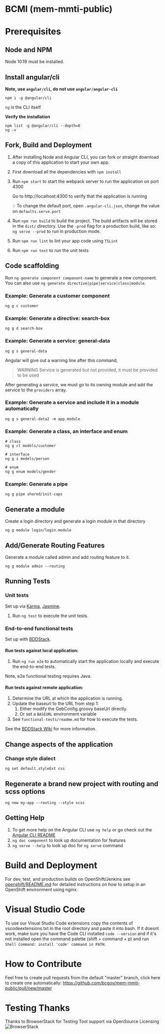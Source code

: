 # BCMI (mem-mmti-public)

# Prerequisites

## Node and NPM

Node 10.19 must be installed.

## Install angular/cli

**Note, use `angular/cli`, do not use `angular/angular-cli`**

```
npm i -g @angular/cli
```

`ng` is the CLI itself

**Verify the installation**

```
npm list -g @angular/cli --depth=0
ng -v
```

## Fork, Build and Deployment

1. After installing Node and Angular CLI, you can fork or straight download a copy of this application to start your own app.
1. First download all the dependencies with `npm install`
1. Run `npm start` to start the webpack server to run the application on port 4300

    Go to http://localhost:4300 to verify that the application is running

    :bulb: To change the default port, open `.angular-cli.json`, change the value on `defaults.serve.port`

1. Run `npm run build` to build the project. The build artifacts will be stored in the `dist/` directory. Use the `-prod` flag for a production build, like so: `ng serve --prod` to run in production mode.
1. Run `npm run lint` to lint your app code using `TSLint`
1. Run `npm run test` to run the unit tests
## Code scaffolding

Run `ng generate component component-name` to generate a new component. You can also use `ng generate directive|pipe|service|class|module`.

### Example: Generate a customer component

```
ng g c customer
```

### Example: Generate a directive: search-box

```
ng g d search-box
```

### Example: Generate a service: general-data

```
ng g s general-data
```

Angular will give out a warning line after this command,

> WARNING Service is generated but not provided, it must be provided to be used

After generating a service, we must go to its owning module and add the service to the `providers` array.

### Example: Generate a service and include it in a module automatically

```
ng g s general-data2 -m app.module
```

### Example: Generate a class, an interface and enum

```
# class
ng g cl models/customer

# interface
ng g i models/person

# enum
ng g enum models/gender
```

### Example: Generate a pipe

```
ng g pipe shared/init-caps
```

## Generate a module

Create a login directory and generate a login module in that directory

```
ng g module login/login.module
```

## Add/Generate Routing Features

Generate a module called admin and add routing feature to it.

```
ng g module admin --routing
```

## Running Tests

### Unit tests

Set up via [Karma](https://karma-runner.github.io), [Jasmine](https://jasmine.github.io/).
1. Run `ng test` to execute the unit tests.

### End-to-end functional tests

Set up with [BDDStack](https://github.com/BCDevOps/BDDStack).

#### Run tests against local application:

1. Run `ng run e2e` to automatically start the application locally and execute the end-to-end tests.

Note, e2e functional testing requires Java.

#### Run tests against remote application:

1. Determine the URL at which the application is running.
2. Update the baseurl to the URL from step 1:
    1. Either modify the GebConfig.groovy baseUrl directly.
    2. Or set a `BASEURL` environment variable
3. See `functional-tests/readme.md` for how to execute the tests.

See the [BDDStack Wiki](https://github.com/BCDevOps/BDDStack/wiki) for more information.

## Change aspects of the application

### Change style dialect

```
ng set default.styleExt css
```

## Regenerate a brand new project with routing and scss options

```
ng new my-app --routing --style scss
```

## Getting Help

1. To get more help on the Angular CLI use `ng help` or go check out the [Angular CLI README](https://github.com/angular/angular-cli/blob/master/README.md)
1. `ng doc component` to look up documentation for features
1. `ng serve --help` to look up doc for `ng serve` command

# Build and Deployment

For dev, test, and production builds on OpenShift/Jenkins see [openshift/README.md](https://github.com/bcgov/mem-mmti-public/blob/master/openshift/README.md) for detailed instructions on how to setup in an OpenShift environment using nginx.

# Visual Studio Code

To use our Visual Studio Code extensions copy the contents of vscodeextensions.txt in the root directory and paste it into bash. If it doesnt work, make sure you have the Code CLI installed `code --version` and if it's not installed open the command palette (shift + command + p) and run `Shell Command: install 'code' command in PATH`.

# How to Contribute

Feel free to create pull requests from the default "master" branch, click here to create one automatically: https://github.com/bcgov/mem-mmti-public/pull/new/master

# Testing Thanks

Thanks to BrowserStack for Testing Tool support via OpenSource Licensing ![BrowserStack](browserstack-logo-white-small.png)
